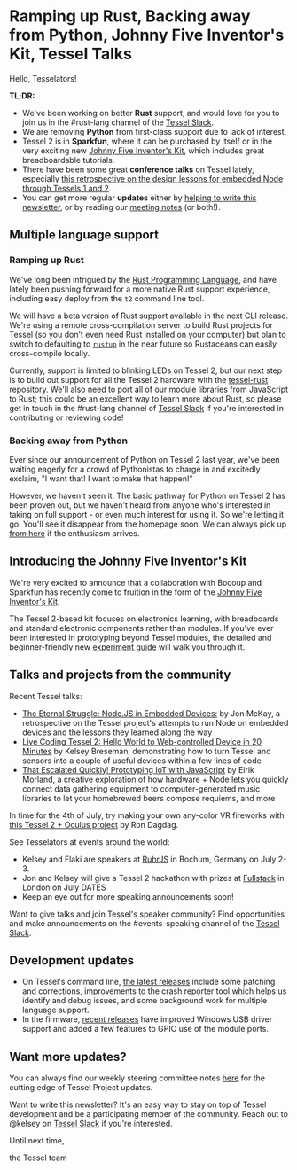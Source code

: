 # Ramping up Rust, Backing away from Python, Johnny Five Inventor's Kit, Tessel Talks

Hello, Tesselators!

**TL;DR:**
* We've been working on better **Rust** support, and would love for you to join us in the #rust-lang channel of the [Tessel Slack](//tessel-slack.herokuapp.com).
* We are removing **Python** from first-class support due to lack of interest.
* Tessel 2 is in **Sparkfun**, where it can be purchased by itself or in the very exciting new [Johnny Five Inventor's Kit](https://www.sparkfun.com/j5ik), which includes great breadboardable tutorials.
* There have been some great **conference talks** on Tessel lately, especially [this retrospective on the design lessons for embedded Node through Tessels 1 and 2](https://opbeat.com/events/web-rebels-2016/#the-eternal-struggle-node-js-in-embedded-devices).
* You can get more regular **updates** either by [helping to write this newsletter](https://github.com/tessel/this-week-in-tessel), or by reading our [meeting notes](https://github.com/tessel/project/tree/master/meetings) (or both!).

## Multiple language support

### Ramping up Rust
We've long been intrigued by the [Rust Programming Language](https://www.rust-lang.org/), and have lately been pushing forward for a more native Rust support experience, including easy deploy from the `t2` command line tool.

We will have a beta version of Rust support available in the next CLI release. We're using a remote cross-compilation server to build Rust projects for Tessel (so you don't even need Rust installed on your computer) but plan to switch to defaulting to [`rustup`](http://blog.rust-lang.org/2016/05/13/rustup.html) in the near future so Rustaceans can easily cross-compile locally.

Currently, support is limited to blinking LEDs on Tessel 2, but our next step is to build out support for all the Tessel 2 hardware with the [tessel-rust](https://github.com/tessel/tessel-rust) repository. We'll also need to port all of our module libraries from JavaScript to Rust; this could be an excellent way to learn more about Rust, so please get in touch in the #rust-lang channel of [Tessel Slack](//tessel-slack.herokuapp.com) if you're interested in contributing or reviewing code!

### Backing away from Python
Ever since our announcement of Python on Tessel 2 last year, we've been waiting eagerly for a crowd of Pythonistas to charge in and excitedly exclaim, "I want that! I want to make that happen!"

However, we haven't seen it. The basic pathway for Python on Tessel 2 has been proven out, but we haven't heard from anyone who's interested in taking on full support - or even much interest for using it. So we're letting it go. You'll see it disappear from the homepage soon. We can always pick up [from here](https://github.com/tessel/tessel-python) if the enthusiasm arrives.

## Introducing the Johnny Five Inventor's Kit
We're very excited to announce that a collaboration with Bocoup and Sparkfun has recently come to fruition in the form of the [Johnny Five Inventor's Kit](https://www.sparkfun.com/j5ik).

The Tessel 2-based kit focuses on electronics learning, with breadboards and standard electronic components rather than modules. If you've ever been interested in prototyping beyond Tessel modules, the detailed and beginner-friendly new [experiment guide](https://learn.sparkfun.com/tutorials/experiment-guide-for-the-johnny-five-inventors-kit/?_ga=1.220196633.1460354922.1460705643) will walk you through it.

## Talks and projects from the community
Recent Tessel talks:
* [The Eternal Struggle: Node.JS in Embedded Devices:](https://opbeat.com/events/web-rebels-2016/#the-eternal-struggle-node-js-in-embedded-devices) by Jon McKay, a retrospective on the Tessel project's attempts to run Node on embedded devices and the lessons they learned along the way
* [Live Coding Tessel 2: Hello World to Web-controlled Device in 20 Minutes](https://opbeat.com/events/nodeconf-oslo-2016/#live-coding-tessel-2-hello-world-to-web-controlled-device-in-20-minutes) by Kelsey Breseman, demonstrating how to turn Tessel and sensors into a couple of useful devices within a few lines of code
* [That Escalated Quickly! Prototyping IoT with JavaScript](https://opbeat.com/events/nodeconf-oslo-2016/#that-escalated-quickly-prototyping-iot-with-javascript) by Eirik Morland, a creative exploration of how hardware + Node lets you quickly connect data gathering equipment to computer-generated music libraries to let your homebrewed beers compose requiems, and more

In time for the 4th of July, try making your own any-color VR fireworks with [this Tessel 2 + Oculus project](https://www.hackster.io/RONDAGDAG/virtual-reality-fireworks-using-color-sensor-779ea7) by Ron Dagdag.

See Tesselators at events around the world:
* Kelsey and Flaki are speakers at [RuhrJS](//ruhrjs.de) in Bochum, Germany on July 2-3.
* Jon and Kelsey will give a Tessel 2 hackathon with prizes at [Fullstack](https://skillsmatter.com/conferences/7278-fullstack-2016-the-conference-on-javascript-node-and-internet-of-things) in London on July DATES
* Keep an eye out for more speaking announcements soon!

Want to give talks and join Tessel's speaker community? Find opportunities and make announcements on the #events-speaking channel of the [Tessel Slack](tessel-slack.herokuapp.com).

## Development updates
* On Tessel's command line, [the latest releases](https://github.com/tessel/t2-cli/releases) include some patching and corrections, improvements to the crash reporter tool which helps us identify and debug issues, and some background work for multiple language support.
* In the firmware, [recent releases](https://github.com/tessel/t2-firmware/releases) have improved Windows USB driver support and added a few features to GPIO use of the module ports.

## Want more updates?
You can always find our weekly steering committee notes [here](https://github.com/tessel/project/tree/master/meetings) for the cutting edge of Tessel Project updates.

Want to write this newsletter? It's an easy way to stay on top of Tessel development and be a participating member of the community. Reach out to @kelsey on [Tessel Slack](tessel-slack.herokuapp.com) if you're interested.

Until next time,

the Tessel team

